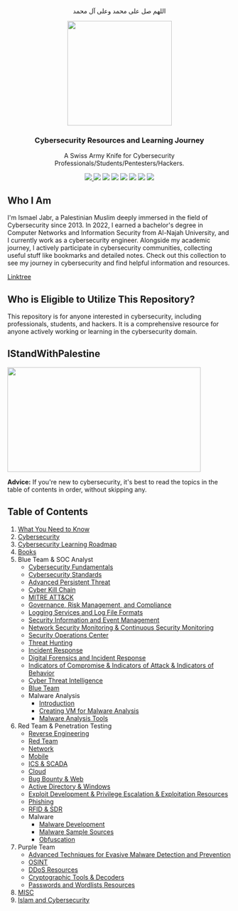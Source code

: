 <div id="header" align="center">
<p>اللهم صل على محمد وعلى آل محمد</p>
<img src="https://github.com/MrM8BRH/MrM8BRH/assets/34133187/99f3da87-2c3b-4989-8447-3cf909c3ba5f" width="235" height="235px" />
  
<h3>Cybersecurity Resources and Learning Journey</h3>
<p>A Swiss Army Knife for Cybersecurity Professionals/Students/Pentesters/Hackers.</p>
<a href="https://github.com/TheBSD/StandWithPalestine/blob/main/docs/README.md">
   <img src="https://raw.githubusercontent.com/TheBSD/StandWithPalestine/main/badges/StandWithPalestine.svg">
</a> 
<img src="https://img.shields.io/github/watchers/mrm8brh/CRLJ?style=social">
<img src="https://img.shields.io/github/issues/mrm8brh/CRLJ?style=social">
<img src="https://img.shields.io/github/license/mrm8brh/CRLJ?style=social">
<img src="https://img.shields.io/github/repo-size/mrm8brh/CRLJ?style=social">
<img src="https://img.shields.io/github/forks/mrm8brh/CRLJ?style=social">
<img src="https://img.shields.io/github/stars/mrm8brh/CRLJ?style=social">
<img src="https://cdn.rawgit.com/sindresorhus/awesome/d7305f38d29fed78fa85652e3a63e154dd8e8829/media/badge.svg">
</div>

Who I Am
--------
I'm Ismael Jabr, a Palestinian Muslim deeply immersed in the field of Cybersecurity since 2013. In 2022, I earned a bachelor's degree in Computer Networks and Information Security from Al-Najah University, and I currently work as a cybersecurity engineer. Alongside my academic journey, I actively participate in cybersecurity communities, collecting useful stuff like bookmarks and detailed notes. Check out this collection to see my journey in cybersecurity and find helpful information and resources.

[Linktree](https://linktr.ee/mrm8brh)

Who is Eligible to Utilize This Repository?
-------------------------------------------
This repository is for anyone interested in cybersecurity, including professionals, students, and hackers. It is a comprehensive resource for anyone actively working or learning in the cybersecurity domain.

IStandWithPalestine
-------------------
<img src="https://external-content.duckduckgo.com/iu/?u=http%3A%2F%2Fgetwallpapers.com%2Fwallpaper%2Ffull%2Ff%2F4%2Fe%2F1399635-palestine-wallpaper-3840x2160-windows-7.jpg&f=1&nofb=1ipt=9bbbeda7144f1745c72fe7a389658d0b0e4091405154f5845ebb87a13a4a8706&ipo=images" width="435" height="235px">

**Advice:** If you're new to cybersecurity, it's best to read the topics in the table of contents in order, without skipping any.

Table of Contents
-----------------
1. [What You Need to Know](https://github.com/MrM8BRH/CRLJ/blob/main/Miscellaneous/What%20You%20Need%20to%20Know.md)
2. [Cybersecurity](https://github.com/MrM8BRH/CRLJ/blob/main/Miscellaneous/Cybersecurity.md)
3. [Cybersecurity Learning Roadmap](https://github.com/MrM8BRH/CRLJ/blob/main/Miscellaneous/Cybersecurity%20Learning%20Roadmap.md)
4. [Books](https://github.com/MrM8BRH/CRLJ/blob/main/Miscellaneous/Books.md)
5. Blue Team & SOC Analyst
    - [Cybersecurity Fundamentals](https://github.com/MrM8BRH/CRLJ/blob/main/Blue%20Team%20%26%20SOC%20Analyst/Cybersecurity%20Fundamentals.md)
    - [Cybersecurity Standards](https://github.com/MrM8BRH/CRLJ/blob/main/Blue%20Team%20%26%20SOC%20Analyst/Cybersecurity%20Standards.md)
    - [Advanced Persistent Threat](https://github.com/MrM8BRH/CRLJ/blob/main/Blue%20Team%20%26%20SOC%20Analyst/Advanced%20Persistent%20Threat.md)
    - [Cyber Kill Chain](https://github.com/MrM8BRH/CRLJ/blob/main/Blue%20Team%20%26%20SOC%20Analyst/Cyber%20Kill%20Chain.md)
    - [MITRE ATT&CK](https://github.com/MrM8BRH/CRLJ/blob/main/Blue%20Team%20%26%20SOC%20Analyst/MITRE%20ATT%26CK.md)
    - [Governance, Risk Management, and Compliance](https://github.com/MrM8BRH/CRLJ/blob/main/Blue%20Team%20%26%20SOC%20Analyst/Governance%2C%20Risk%20Management%2C%20and%20Compliance.md)
    - [Logging Services and Log File Formats](https://github.com/MrM8BRH/CRLJ/blob/main/Blue%20Team%20%26%20SOC%20Analyst/Logging%20Services%20and%20Log%20File%20Formats.md)
    - [Security Information and Event Management](https://github.com/MrM8BRH/CRLJ/blob/main/Blue%20Team%20%26%20SOC%20Analyst/Security%20Information%20and%20Event%20Management.md)
    - [Network Security Monitoring & Continuous Security Monitoring](https://github.com/MrM8BRH/CRLJ/blob/main/Blue%20Team%20%26%20SOC%20Analyst/Network%20Security%20Monitoring%20%26%20Continuous%20Security%20Monitoring.md)
    - [Security Operations Center](https://github.com/MrM8BRH/CRLJ/blob/main/Blue%20Team%20%26%20SOC%20Analyst/Security%20Operations%20Center.md)
    - [Threat Hunting](https://github.com/MrM8BRH/CRLJ/blob/main/Blue%20Team%20%26%20SOC%20Analyst/Threat%20Hunting.md)
    - [Incident Response](https://github.com/MrM8BRH/CRLJ/blob/main/Blue%20Team%20%26%20SOC%20Analyst/Incident%20Response.md)
    - [Digital Forensics and Incident Response](https://github.com/MrM8BRH/CRLJ/blob/main/Blue%20Team%20%26%20SOC%20Analyst/Digital%20Forensics%20and%20Incident%20Response.md)
    - [Indicators of Compromise & Indicators of Attack & Indicators of Behavior](https://github.com/MrM8BRH/CRLJ/blob/main/Blue%20Team%20%26%20SOC%20Analyst/Indicators%20of%20Compromise%20%26%20Indicators%20of%20Attack%20%26%20Indicators%20of%20Behavior.md)
    - [Cyber Threat Intelligence](https://github.com/MrM8BRH/CRLJ/blob/main/Blue%20Team%20%26%20SOC%20Analyst/Cyber%20Threat%20Intelligence.md)
    - [Blue Team](https://github.com/MrM8BRH/CRLJ/blob/main/Blue%20Team%20%26%20SOC%20Analyst/Blue%20Team.md)
    - Malware Analysis
      - [Introduction](https://github.com/MrM8BRH/CRLJ/blob/main/Blue%20Team%20%26%20SOC%20Analyst/Malware%20Analysis/1.%20Introduction.md)
      - [Creating VM for Malware Analysis](https://github.com/MrM8BRH/CRLJ/blob/main/Blue%20Team%20%26%20SOC%20Analyst/Malware%20Analysis/2.%20Creating%20VM%20for%20Malware%20Analysis.md)
      - [Malware Analysis Tools](https://github.com/MrM8BRH/CRLJ/blob/main/Blue%20Team%20%26%20SOC%20Analyst/Malware%20Analysis/3.%20Malware%20Analysis%20Tools.md)
6. Red Team & Penetration Testing
    - [Reverse Engineering](https://github.com/MrM8BRH/CRLJ/blob/main/Red%20Team%20%26%20Penetration%20Testing/Reverse%20Engineering.md)
    - [Red Team](https://github.com/MrM8BRH/CRLJ/blob/main/Red%20Team%20%26%20Penetration%20Testing/Red%20Team.md)
    - [Network](https://github.com/MrM8BRH/CRLJ/blob/main/Red%20Team%20%26%20Penetration%20Testing/Network.md)
    - [Mobile](https://github.com/MrM8BRH/CRLJ/blob/main/Red%20Team%20%26%20Penetration%20Testing/Mobile.md)
    - [ICS & SCADA](https://github.com/MrM8BRH/CRLJ/blob/main/Red%20Team%20%26%20Penetration%20Testing/ICS%20%26%20SCADA.md)
    - [Cloud](https://github.com/MrM8BRH/CRLJ/blob/main/Red%20Team%20%26%20Penetration%20Testing/Cloud.md)
    - [Bug Bounty & Web](https://github.com/MrM8BRH/CRLJ/blob/main/Red%20Team%20%26%20Penetration%20Testing/Bug%20Bounty%20%26%20Web.md)
    - [Active Directory & Windows](https://github.com/MrM8BRH/CRLJ/blob/main/Red%20Team%20%26%20Penetration%20Testing/Active%20Directory%20%26%20Windows.md)
    - [Exploit Development & Privilege Escalation & Exploitation Resources](https://github.com/MrM8BRH/CRLJ/blob/main/Red%20Team%20%26%20Penetration%20Testing/Exploit%20Development%20%26%20Privilege%20Escalation%20%26%20Exploitation%20Resources.md)
    - [Phishing](https://github.com/MrM8BRH/CRLJ/blob/main/Red%20Team%20%26%20Penetration%20Testing/Phishing.md)
    - [RFID & SDR](https://github.com/MrM8BRH/CRLJ/blob/main/Red%20Team%20%26%20Penetration%20Testing/RFID%20%26%20SDR.md)
    - Malware
        - [Malware Development](https://github.com/MrM8BRH/CRLJ/blob/main/Red%20Team%20%26%20Penetration%20Testing/Malware/Malware%20Development.md)
        - [Malware Sample Sources](https://github.com/MrM8BRH/CRLJ/blob/main/Red%20Team%20%26%20Penetration%20Testing/Malware/Malware%20Sample%20Sources.md)
        - [Obfuscation](https://github.com/MrM8BRH/CRLJ/blob/main/Red%20Team%20%26%20Penetration%20Testing/Malware/Obfuscation.md)
7. Purple Team
    - [Advanced Techniques for Evasive Malware Detection and Prevention](https://github.com/MrM8BRH/CRLJ/blob/main/Purple%20Team/Advanced%20Techniques%20for%20Evasive%20Malware%20Detection%20and%20Prevention.md)
    - [OSINT](https://github.com/MrM8BRH/CRLJ/blob/main/Purple%20Team/OSINT.md)
    - [DDoS Resources](https://github.com/MrM8BRH/CRLJ/blob/main/Purple%20Team/DDoS%20Resources.md)
    - [Cryptographic Tools & Decoders](https://github.com/MrM8BRH/CRLJ/blob/main/Purple%20Team/Cryptographic%20Tools%20%26%20Decoders.md)
    - [Passwords and Wordlists Resources](https://github.com/MrM8BRH/CRLJ/blob/main/Purple%20Team/Passwords%20and%20Wordlists%20Resources.md)
8. [MISC](https://github.com/MrM8BRH/CRLJ/blob/main/Miscellaneous/MISC.md)
9. [Islam and Cybersecurity](https://github.com/MrM8BRH/CRLJ/blob/main/Miscellaneous/Islam%20and%20Cybersecurity.md)
